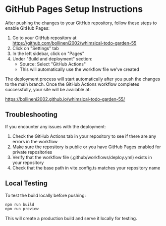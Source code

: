 # GitHub Pages Setup Instructions

After pushing the changes to your GitHub repository, follow these steps to enable GitHub Pages:

1. Go to your GitHub repository at https://github.com/bollineni2002/whimsical-todo-garden-55
2. Click on "Settings" tab
3. In the left sidebar, click on "Pages"
4. Under "Build and deployment" section:
   - Source: Select "GitHub Actions"
   - This will automatically use the workflow file we've created

The deployment process will start automatically after you push the changes to the main branch. Once the GitHub Actions workflow completes successfully, your site will be available at:

https://bollineni2002.github.io/whimsical-todo-garden-55/

## Troubleshooting

If you encounter any issues with the deployment:

1. Check the GitHub Actions tab in your repository to see if there are any errors in the workflow
2. Make sure the repository is public or you have GitHub Pages enabled for private repositories
3. Verify that the workflow file (.github/workflows/deploy.yml) exists in your repository
4. Check that the base path in vite.config.ts matches your repository name

## Local Testing

To test the build locally before pushing:

```bash
npm run build
npm run preview
```

This will create a production build and serve it locally for testing.
